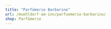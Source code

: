 ```yaml
---
title: "Parfümerie Barbarino"
url: /muehldorf-am-inn/parfuemerie-barbarino/
shop: Parfümerie
---
```

